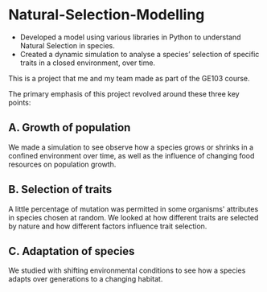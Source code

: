 # Natural-Selection-Modelling
 - Developed a model using various libraries in Python to understand Natural Selection in species.
 - Created a dynamic simulation to analyse a species’ selection of specific traits in a closed environment, over time.

This is a project that me and my team made as part of the GE103 course.

The primary emphasis of this project revolved around these three key points:

## A. Growth of population
We made a simulation to see observe how a species grows or shrinks in a confined environment over time, as well as the influence of changing food resources on population growth.

## B. Selection of traits
A little percentage of mutation was permitted in some organisms' attributes in species chosen at random. We looked at how different traits are selected by nature and how different factors influence trait selection.

## C. Adaptation of species
We studied with shifting environmental conditions to see how a species adapts over generations to a changing habitat.
